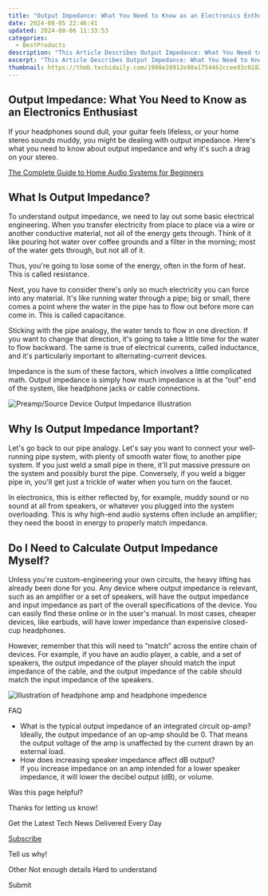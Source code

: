 ```yaml
---
title: "Output Impedance: What You Need to Know as an Electronics Enthusiast"
date: 2024-08-05 22:46:41
updated: 2024-08-06 11:33:53
categories:
  - BestProducts
description: "This Article Describes Output Impedance: What You Need to Know as an Electronics Enthusiast"
excerpt: "This Article Describes Output Impedance: What You Need to Know as an Electronics Enthusiast"
thumbnail: https://thmb.techidaily.com/1908e28912e98a1754462ccee93c018243200352c23bf996b9a2a527835e31b1.jpg
---
```


## Output Impedance: What You Need to Know as an Electronics Enthusiast
 If your headphones sound dull, your guitar feels lifeless, or your home stereo sounds muddy, you might be dealing with output impedance. Here's what you need to know about output impedance and why it's such a drag on your stereo.

[The Complete Guide to Home Audio Systems for Beginners](https://www.lifewire.com/best-home-audio-systems-4038589)

## What Is Output Impedance?

 To understand output impedance, we need to lay out some basic electrical engineering. When you transfer electricity from place to place via a wire or another conductive material, not all of the energy gets through. Think of it like pouring hot water over coffee grounds and a filter in the morning; most of the water gets through, but not all of it.

 Thus, you're going to lose some of the energy, often in the form of heat. This is called resistance.

 Next, you have to consider there's only so much electricity you can force into any material. It's like running water through a pipe; big or small, there comes a point where the water in the pipe has to flow out before more can come in. This is called capacitance.

 Sticking with the pipe analogy, the water tends to flow in one direction. If you want to change that direction, it's going to take a little time for the water to flow backward. The same is true of electrical currents, called inductance, and it's particularly important to alternating-current devices.

 Impedance is the sum of these factors, which involves a little complicated math. Output impedance is simply how much impedance is at the “out” end of the system, like headphone jacks or cable connections.

![Preamp/Source Device Output Impedance illustration](https://www.lifewire.com/thmb/2uMxopOgPztSNSQ6EpMeP38PVoQ=/1500x0/filters:no_upscale():max_bytes(150000):strip_icc():format(webp)/outputimpedance-eed49ae86d1642609f1af6aed4706f6e.jpg)

## Why Is Output Impedance Important?

 Let's go back to our pipe analogy. Let's say you want to connect your well-running pipe system, with plenty of smooth water flow, to another pipe system. If you just weld a small pipe in there, it'll put massive pressure on the system and possibly burst the pipe. Conversely, if you weld a bigger pipe in, you'll get just a trickle of water when you turn on the faucet.

 In electronics, this is either reflected by, for example, muddy sound or no sound at all from speakers, or whatever you plugged into the system overloading. This is why high-end audio systems often include an amplifier; they need the boost in energy to properly match impedance.

## Do I Need to Calculate Output Impedance Myself?

 Unless you're custom-engineering your own circuits, the heavy lifting has already been done for you. Any device where output impedance is relevant, such as an amplifier or a set of speakers, will have the output impedance and input impedance as part of the overall specifications of the device. You can easily find these online or in the user's manual. In most cases, cheaper devices, like earbuds, will have lower impedance than expensive closed-cup headphones.

 However, remember that this will need to “match” across the entire chain of devices. For example, if you have an audio player, a cable, and a set of speakers, the output impedance of the player should match the input impedance of the cable, and the output impedance of the cable should match the input impedance of the speakers.

![Illustration of headphone amp and headphone impedence](https://www.lifewire.com/thmb/Jcg2DZd5eoZkiYb7lvddSL8Hfeg=/1500x0/filters:no_upscale():max_bytes(150000):strip_icc():format(webp)/headphoneimpedance-09fc6f4607824c86a93eaac581068c2e.jpg)

 FAQ

* What is the typical output impedance of an integrated circuit op-amp?  
 Ideally, the output impedance of an op-amp should be 0\. That means the output voltage of the amp is unaffected by the current drawn by an external load.
* How does increasing speaker impedance affect dB output?  
 If you increase impedance on an amp intended for a lower speaker impedance, it will lower the decibel output (dB), or volume.

Was this page helpful?

Thanks for letting us know!

 Get the Latest Tech News Delivered Every Day

[Subscribe](https://www.lifewire.com/#)

Tell us why!

 Other  Not enough details  Hard to understand

 Submit

<ins class="adsbygoogle"
     style="display:block"
     data-ad-format="autorelaxed"
     data-ad-client="ca-pub-7571918770474297"
     data-ad-slot="1223367746"></ins>



<ins class="adsbygoogle"
     style="display:block"
     data-ad-client="ca-pub-7571918770474297"
     data-ad-slot="8358498916"
     data-ad-format="auto"
     data-full-width-responsive="true"></ins>
